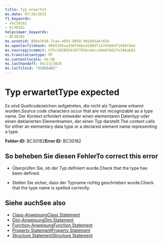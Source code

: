 ```yaml
---
title: Typ erwartet
ms.date: 07/20/2015
f1_keywords:
- vbc30182
- bc30182
helpviewer_keywords:
- BC30182
ms.assetid: 896e3936-7caa-4083-8058-9018ddabc65b
ms.openlocfilehash: 0085395aa356f46be4208df14745604f1046f4ee
ms.sourcegitcommit: bf5c5850654187705bc94cc40ebfb62fe346ab02
ms.translationtype: MT
ms.contentlocale: de-DE
ms.lasthandoff: 09/23/2020
ms.locfileid: "91065462"
---
```

# <a name="type-expected"></a><span data-ttu-id="69797-102">Typ erwartet</span><span class="sxs-lookup"><span data-stu-id="69797-102">Type expected</span></span>

<span data-ttu-id="69797-103">Es sind Quellcodezeichen aufgetreten, die nicht als Typname erkannt wurden.</span><span class="sxs-lookup"><span data-stu-id="69797-103">Source code characters occur that are not recognizable as a type name.</span></span> <span data-ttu-id="69797-104">Der Kontext erfordert entweder einen elementaren Datentyp oder einen deklarierten Elementnamen, der einen Typ darstellt.</span><span class="sxs-lookup"><span data-stu-id="69797-104">The context calls for either an elementary data type or a declared element name representing a type.</span></span>  
  
 <span data-ttu-id="69797-105">**Fehler-ID:** BC30182</span><span class="sxs-lookup"><span data-stu-id="69797-105">**Error ID:** BC30182</span></span>  
  
## <a name="to-correct-this-error"></a><span data-ttu-id="69797-106">So beheben Sie diesen Fehler</span><span class="sxs-lookup"><span data-stu-id="69797-106">To correct this error</span></span>  
  
- <span data-ttu-id="69797-107">Überprüfen Sie, ob der Typ definiert wurde.</span><span class="sxs-lookup"><span data-stu-id="69797-107">Check that the type has been defined.</span></span>  
  
- <span data-ttu-id="69797-108">Stellen Sie sicher, dass der Typname richtig geschrieben wurde.</span><span class="sxs-lookup"><span data-stu-id="69797-108">Check that the type name is spelled correctly.</span></span>  
  
## <a name="see-also"></a><span data-ttu-id="69797-109">Siehe auch</span><span class="sxs-lookup"><span data-stu-id="69797-109">See also</span></span>

- [<span data-ttu-id="69797-110">Class-Anweisung</span><span class="sxs-lookup"><span data-stu-id="69797-110">Class Statement</span></span>](../language-reference/statements/class-statement.md)
- [<span data-ttu-id="69797-111">Dim-Anweisung</span><span class="sxs-lookup"><span data-stu-id="69797-111">Dim Statement</span></span>](../language-reference/statements/dim-statement.md)
- [<span data-ttu-id="69797-112">Function-Anweisung</span><span class="sxs-lookup"><span data-stu-id="69797-112">Function Statement</span></span>](../language-reference/statements/function-statement.md)
- [<span data-ttu-id="69797-113">Property Statement</span><span class="sxs-lookup"><span data-stu-id="69797-113">Property Statement</span></span>](../language-reference/statements/property-statement.md)
- [<span data-ttu-id="69797-114">Structure Statement</span><span class="sxs-lookup"><span data-stu-id="69797-114">Structure Statement</span></span>](../language-reference/statements/structure-statement.md)
